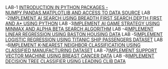 LAB-1 [INTRODUCTION IN PYTHON PACKAGES - NUMPY,PANDAS,MATPLOTLIB AND ACCESS TO DATA SOURCE](https://github.com/vinuthnachilukuri/AIML-Lab/blob/main/AIML_LAB_1.ipynb)
LAB -2[IMPLEMENT AI SEARCH USING BREADTH FIRST SEARCH,DEPTH FIRST AND A* USING PYTHON]()
LAB -3[IMPLEMENT AI GAME STRATEGY USING MINMAX AND ALPHA BETA SEARCH ALGORITHM]()
LAB -4[IMPLEMENT LINEAR REGRESSION USING BASTON HOUSING DATA]()
LAB -5[IMPLEMENT LOGISTIC REGRESSION USING TITANIC SHIP PASSENGERS DATASET]()
LAB -6[IMPLEMENT K-NEAREST NEIGHBOR CLASSIFICATION USING CLASSIFIED MANUFACTURING DATASET]()
LAB -7[IMPLEMENT SUPPORT VECTOR MACHINE USING BREAST CANCER DATA]()
LAB -8[IMPLEMENT DECISION TREE CLASSIFIER USING LEADING CLIB DATA]()
